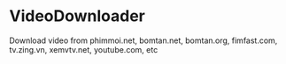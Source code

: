 # VideoDownloader
Download video from phimmoi.net, bomtan.net, bomtan.org, fimfast.com, tv.zing.vn, xemvtv.net, youtube.com, etc

